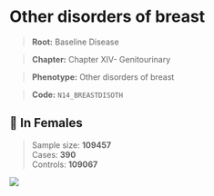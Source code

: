 # Other disorders of breast

> **Root:** Baseline Disease  

> **Chapter:** Chapter XIV- Genitourinary  

> **Phenotype:** Other disorders of breast  

> **Code:** `N14_BREASTDISOTH`

## 👩 In Females  
> Sample size: **109457**  
> Cases: **390**  
> Controls: **109067**
<img src="/Disease/Figures/ALL/Baseline/N14_BREASTDISOTH.png"/>
<CsvTable src="/Disease/Data/ALL/Baseline/LG_N14_BREASTDISOTH.csv" label="🔍 View full results" />
